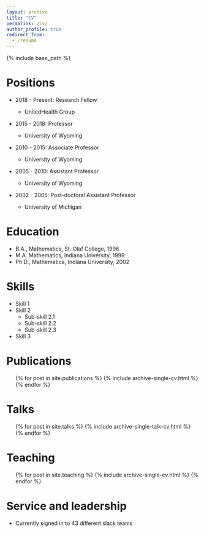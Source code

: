 ```yaml
---
layout: archive
title: "CV"
permalink: /cv/
author_profile: true
redirect_from:
  - /resume
---
```


{% include base_path %}


Positions
======
* 2018 - Present: Research Fellow
  * UnitedHealth Group 

* 2015 - 2018:  Professor
  * University of Wyoming

* 2010 - 2015: Associate Professor
  * University of Wyoming

* 2005 - 2010: Assistant Professor
  * University of Wyoming 

* 2002 - 2005: Post-doctoral Assistant Professor 
  * University of Michigan 
  
Education
======
* B.A., Mathematics, St. Olaf College, 1996
* M.A. Mathematics, Indiana University, 1999
* Ph.D., Mathematica, Indiana University, 2002

Skills
======
* Skill 1
* Skill 2
  * Sub-skill 2.1
  * Sub-skill 2.2
  * Sub-skill 2.3
* Skill 3

Publications
======
  <ul>{% for post in site.publications %}
    {% include archive-single-cv.html %}
  {% endfor %}</ul>
  
Talks
======
  <ul>{% for post in site.talks %}
    {% include archive-single-talk-cv.html %}
  {% endfor %}</ul>
  
Teaching
======
  <ul>{% for post in site.teaching %}
    {% include archive-single-cv.html %}
  {% endfor %}</ul>
  
Service and leadership
======
* Currently signed in to 43 different slack teams
